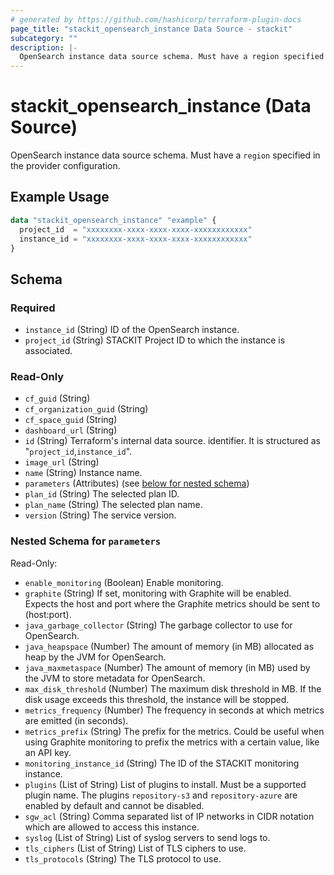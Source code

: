 ```yaml
---
# generated by https://github.com/hashicorp/terraform-plugin-docs
page_title: "stackit_opensearch_instance Data Source - stackit"
subcategory: ""
description: |-
  OpenSearch instance data source schema. Must have a region specified in the provider configuration.
---
```


# stackit_opensearch_instance (Data Source)

OpenSearch instance data source schema. Must have a `region` specified in the provider configuration.

## Example Usage

```terraform
data "stackit_opensearch_instance" "example" {
  project_id  = "xxxxxxxx-xxxx-xxxx-xxxx-xxxxxxxxxxxx"
  instance_id = "xxxxxxxx-xxxx-xxxx-xxxx-xxxxxxxxxxxx"
}
```

<!-- schema generated by tfplugindocs -->

## Schema

### Required

- `instance_id` (String) ID of the OpenSearch instance.
- `project_id` (String) STACKIT Project ID to which the instance is associated.

### Read-Only

- `cf_guid` (String)
- `cf_organization_guid` (String)
- `cf_space_guid` (String)
- `dashboard_url` (String)
- `id` (String) Terraform's internal data source. identifier. It is structured as "`project_id`,`instance_id`".
- `image_url` (String)
- `name` (String) Instance name.
- `parameters` (Attributes) (see [below for nested schema](#nestedatt--parameters))
- `plan_id` (String) The selected plan ID.
- `plan_name` (String) The selected plan name.
- `version` (String) The service version.

<a id="nestedatt--parameters"></a>

### Nested Schema for `parameters`

Read-Only:

- `enable_monitoring` (Boolean) Enable monitoring.
- `graphite` (String) If set, monitoring with Graphite will be enabled. Expects the host and port where the Graphite metrics should be sent to (host:port).
- `java_garbage_collector` (String) The garbage collector to use for OpenSearch.
- `java_heapspace` (Number) The amount of memory (in MB) allocated as heap by the JVM for OpenSearch.
- `java_maxmetaspace` (Number) The amount of memory (in MB) used by the JVM to store metadata for OpenSearch.
- `max_disk_threshold` (Number) The maximum disk threshold in MB. If the disk usage exceeds this threshold, the instance will be stopped.
- `metrics_frequency` (Number) The frequency in seconds at which metrics are emitted (in seconds).
- `metrics_prefix` (String) The prefix for the metrics. Could be useful when using Graphite monitoring to prefix the metrics with a certain value, like an API key.
- `monitoring_instance_id` (String) The ID of the STACKIT monitoring instance.
- `plugins` (List of String) List of plugins to install. Must be a supported plugin name. The plugins `repository-s3` and `repository-azure` are enabled by default and cannot be disabled.
- `sgw_acl` (String) Comma separated list of IP networks in CIDR notation which are allowed to access this instance.
- `syslog` (List of String) List of syslog servers to send logs to.
- `tls_ciphers` (List of String) List of TLS ciphers to use.
- `tls_protocols` (String) The TLS protocol to use.
